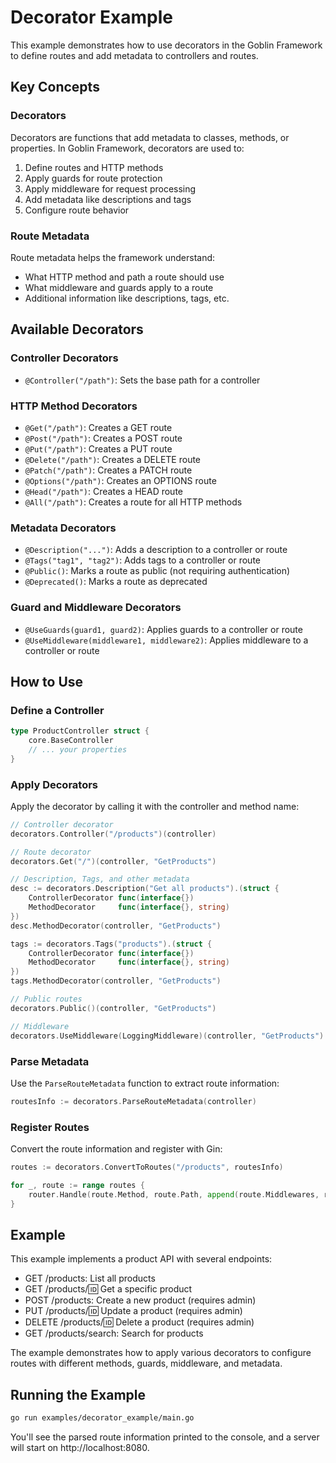# Decorator Example

This example demonstrates how to use decorators in the Goblin Framework to define routes and add metadata to controllers and routes.

## Key Concepts

### Decorators

Decorators are functions that add metadata to classes, methods, or properties. In Goblin Framework, decorators are used to:

1. Define routes and HTTP methods
2. Apply guards for route protection
3. Apply middleware for request processing
4. Add metadata like descriptions and tags
5. Configure route behavior

### Route Metadata

Route metadata helps the framework understand:

- What HTTP method and path a route should use
- What middleware and guards apply to a route
- Additional information like descriptions, tags, etc.

## Available Decorators

### Controller Decorators

- `@Controller("/path")`: Sets the base path for a controller

### HTTP Method Decorators

- `@Get("/path")`: Creates a GET route
- `@Post("/path")`: Creates a POST route
- `@Put("/path")`: Creates a PUT route
- `@Delete("/path")`: Creates a DELETE route
- `@Patch("/path")`: Creates a PATCH route
- `@Options("/path")`: Creates an OPTIONS route
- `@Head("/path")`: Creates a HEAD route
- `@All("/path")`: Creates a route for all HTTP methods

### Metadata Decorators

- `@Description("...")`: Adds a description to a controller or route
- `@Tags("tag1", "tag2")`: Adds tags to a controller or route
- `@Public()`: Marks a route as public (not requiring authentication)
- `@Deprecated()`: Marks a route as deprecated

### Guard and Middleware Decorators

- `@UseGuards(guard1, guard2)`: Applies guards to a controller or route
- `@UseMiddleware(middleware1, middleware2)`: Applies middleware to a controller or route

## How to Use

### Define a Controller

```go
type ProductController struct {
    core.BaseController
    // ... your properties
}
```

### Apply Decorators

Apply the decorator by calling it with the controller and method name:

```go
// Controller decorator
decorators.Controller("/products")(controller)

// Route decorator
decorators.Get("/")(controller, "GetProducts")

// Description, Tags, and other metadata
desc := decorators.Description("Get all products").(struct {
    ControllerDecorator func(interface{})
    MethodDecorator     func(interface{}, string)
})
desc.MethodDecorator(controller, "GetProducts")

tags := decorators.Tags("products").(struct {
    ControllerDecorator func(interface{})
    MethodDecorator     func(interface{}, string)
})
tags.MethodDecorator(controller, "GetProducts")

// Public routes
decorators.Public()(controller, "GetProducts")

// Middleware
decorators.UseMiddleware(LoggingMiddleware)(controller, "GetProducts")
```

### Parse Metadata

Use the `ParseRouteMetadata` function to extract route information:

```go
routesInfo := decorators.ParseRouteMetadata(controller)
```

### Register Routes

Convert the route information and register with Gin:

```go
routes := decorators.ConvertToRoutes("/products", routesInfo)

for _, route := range routes {
    router.Handle(route.Method, route.Path, append(route.Middlewares, route.Handler)...)
}
```

## Example

This example implements a product API with several endpoints:

- GET /products: List all products
- GET /products/:id: Get a specific product
- POST /products: Create a new product (requires admin)
- PUT /products/:id: Update a product (requires admin)
- DELETE /products/:id: Delete a product (requires admin)
- GET /products/search: Search for products

The example demonstrates how to apply various decorators to configure routes with different methods, guards, middleware, and metadata.

## Running the Example

```bash
go run examples/decorator_example/main.go
```

You'll see the parsed route information printed to the console, and a server will start on http://localhost:8080. 